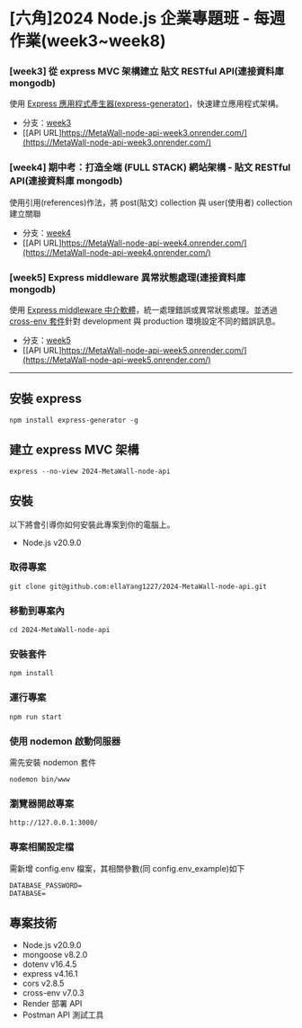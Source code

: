# [六角]2024 Node.js 企業專題班 - 每週作業(week3~week8)

### [week3] 從 express MVC 架構建立 貼文 RESTful API(連接資料庫 mongodb)

使用 [Express 應用程式產生器(express-generator)](https://expressjs.com/zh-tw/starter/generator.html)，快速建立應用程式架構。

- 分支：[week3](https://github.com/ellaYang1227/2024-MetaWall-node-api/tree/week3)
- [[API URL]https://MetaWall-node-api-week3.onrender.com/](https://MetaWall-node-api-week3.onrender.com/)

### [week4] 期中考：打造全端 (FULL STACK) 網站架構 - 貼文 RESTful API(連接資料庫 mongodb)

使用引用(references)作法，將 post(貼文) collection 與 user(使用者) collection 建立關聯

- 分支：[week4](https://github.com/ellaYang1227/2024-MetaWall-node-api/tree/week4)
- [[API URL]https://MetaWall-node-api-week4.onrender.com/](https://MetaWall-node-api-week4.onrender.com/)

### [week5] Express middleware 異常狀態處理(連接資料庫 mongodb)

使用 [Express middleware 中介軟體](https://expressjs.com/zh-tw/guide/using-middleware.html)，統一處理錯誤或異常狀態處理。並透過 [cross-env 套件](https://www.npmjs.com/package/cross-env)針對 development 與 production 環境設定不同的錯誤訊息。

- 分支：[week5](https://github.com/ellaYang1227/2024-MetaWall-node-api/tree/week5)
- [[API URL]https://MetaWall-node-api-week5.onrender.com/](https://MetaWall-node-api-week5.onrender.com/)

---

## 安裝 express

```
npm install express-generator -g
```

## 建立 express MVC 架構

```
express --no-view 2024-MetaWall-node-api
```

## 安裝

以下將會引導你如何安裝此專案到你的電腦上。

- Node.js v20.9.0

### 取得專案

```
git clone git@github.com:ellaYang1227/2024-MetaWall-node-api.git
```

### 移動到專案內

```
cd 2024-MetaWall-node-api
```

### 安裝套件

```
npm install
```

### 運行專案

```
npm run start
```

### 使用 nodemon 啟動伺服器

需先安裝 nodemon 套件

```
nodemon bin/www
```

### 瀏覽器開啟專案

```
http://127.0.0.1:3000/
```

### 專案相關設定檔

需新增 config.env 檔案，其相關參數(同 config.env_example)如下

```
DATABASE_PASSWORD=
DATABASE=
```

## 專案技術

- Node.js v20.9.0
- mongoose v8.2.0
- dotenv v16.4.5
- express v4.16.1
- cors v2.8.5
- cross-env v7.0.3
- Render 部署 API
- Postman API 測試工具
